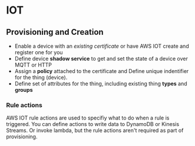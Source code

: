 # IOT

## Provisioning and Creation

- Enable a device with an _existing certificate_ or have AWS IOT create and register one for you
- Define device **shadow service** to get and set the state of a device over MQTT or HTTP
- Assign a **policy** attached to the certificate and Define unique indentifier for the thing (device).
- Define set of attributes for the thing, including existing thing **types** and **groups**

### Rule actions
AWS IOT rule actions are used to specifiy what to do when a rule is triggered. You can define actions to write data to DynamoDB or Kinesis Streams. Or invoke lambda, but the rule actions aren't required as part of provisioning.